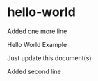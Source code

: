 # hello-world
Added one more line

Hello World Example

Just update this document(s)

Added second line
